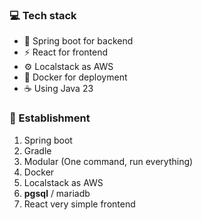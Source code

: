 ### 💻 Tech stack
- 🍃 Spring boot for backend
- ⚡️ React for frontend
- ⚙️ Localstack as AWS
- 🐳 Docker for deployment
- ☕️ Using Java 23

### 🤝 Establishment
1. Spring boot
2. Gradle
3. Modular (One command, run everything)
4. Docker
5. Localstack as AWS
6. **pgsql** / mariadb
7. React very simple frontend